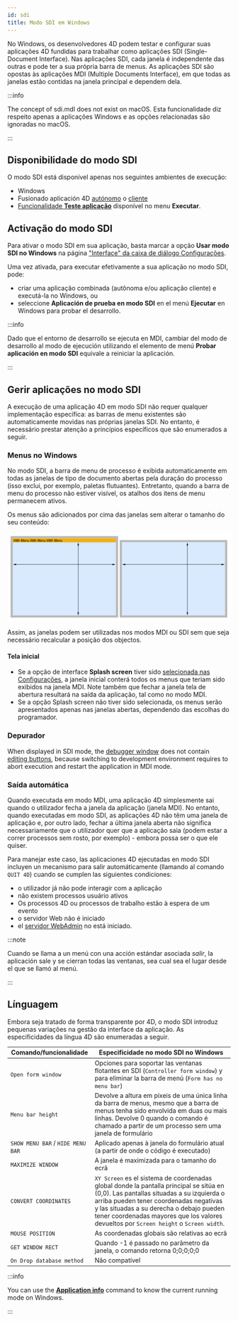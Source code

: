 ```yaml
---
id: sdi
title: Modo SDI em Windows
---
```


No Windows, os desenvolvedores 4D podem testar e configurar suas aplicações 4D fundidas para trabalhar como aplicações SDI (Single-Document Interface). Nas aplicações SDI, cada janela é independente das outras e pode ter a sua própria barra de menus. As aplicações SDI são opostas às aplicações MDI (Multiple Documents Interface), em que todas as janelas estão contidas na janela principal e dependem dela.

:::info

The concept of sdi.mdI does not exist on macOS. Esta funcionalidade diz respeito apenas a aplicações Windows e as opções relacionadas são ignoradas no macOS.

:::

## Disponibilidade do modo SDI

O modo SDI está disponível apenas nos seguintes ambientes de execução:

- Windows
- Fusionado aplicación 4D [autónomo](../Desktop/building.md#build-stand-alone-application) o [cliente](../Desktop/building.md#build-client-application)
- [Funcionalidade **Teste aplicação**](bars.md#previewing-menu-bars) disponível no menu **Executar**.

## Activação do modo SDI

Para ativar o modo SDI em sua aplicação, basta marcar a opção **Usar modo SDI no Windows** na página ["Interface" da caixa de diálogo Configurações](../settings/interface.md#display-windows).

Uma vez ativada, para executar efetivamente a sua aplicação no modo SDI, pode:

- criar uma aplicação combinada (autônoma e/ou aplicação cliente) e executá-la no Windows, ou
- seleccione **Aplicación de prueba en modo SDI** en el menú **Ejecutar** en Windows para probar el desarrollo.

:::info

Dado que el entorno de desarrollo se ejecuta en MDI, cambiar del modo de desarrollo al modo de ejecución utilizando el elemento de menú **Probar aplicación en modo SDI** equivale a reiniciar la aplicación.

:::

## Gerir aplicações no modo SDI

A execução de uma aplicação 4D em modo SDI não requer qualquer implementação específica: as barras de menu existentes são automaticamente movidas nas próprias janelas SDI. No entanto, é necessário prestar atenção a princípios específicos que são enumerados a seguir.

### Menus no Windows

No modo SDI, a barra de menu de processo é exibida automaticamente em todas as janelas de tipo de documento abertas pela duração do processo (isso exclui, por exemplo, paletas flutuantes). Entretanto, quando a barra de menu do processo não estiver visível, os atalhos dos itens de menu permanecem ativos.

Os menus são adicionados por cima das janelas sem alterar o tamanho do seu conteúdo:

![](../assets/en/Menus/sdi1.png)

Assim, as janelas podem ser utilizadas nos modos MDI ou SDI sem que seja necessário recalcular a posição dos objectos.

#### Tela inicial

- Se a opção de interface **Splash screen** tiver sido [selecionada nas Configurações](../settings/interface.md#display-windows), a janela inicial conterá todos os menus que teriam sido exibidos na janela MDI. Note também que fechar a janela tela de abertura resultará na saída da aplicação, tal como no modo MDI.
- Se a opção Splash screen não tiver sido selecionada, os menus serão apresentados apenas nas janelas abertas, dependendo das escolhas do programador.

### Depurador

When displayed in SDI mode, the [debugger window](../Debugging/debugger.md) does not contain [editing buttons](../Debugging/debugger.md#tool-bar-buttons), because switching to development environment requires to abort execution and restart the application in MDI mode.

### Saída automática

Quando executada em modo MDI, uma aplicação 4D simplesmente sai quando o utilizador fecha a janela da aplicação (janela MDI). No entanto, quando executadas em modo SDI, as aplicações 4D não têm uma janela de aplicação e, por outro lado, fechar a última janela aberta não significa necessariamente que o utilizador quer que a aplicação saia (podem estar a correr processos sem rosto, por exemplo) - embora possa ser o que ele quiser.

Para manejar este caso, las aplicaciones 4D ejecutadas en modo SDI incluyen un mecanismo para salir automáticamente (llamando al comando `QUIT 4D`) cuando se cumplen las siguientes condiciones:

- o utilizador já não pode interagir com a aplicação
- não existem processos usuário ativos
- Os processos 4D ou processos de trabalho estão à espera de um evento
- o servidor Web não é iniciado
- el [servidor WebAdmin](../Admin/webAdmin.md) no está iniciado.

:::note

Cuando se llama a un menú con una acción estándar asociada *salir*, la aplicación sale y se cierran todas las ventanas, sea cual sea el lugar desde el que se llamó al menú.

:::

## Línguagem

Embora seja tratado de forma transparente por 4D, o modo SDI introduz pequenas variações na gestão da interface da aplicação. As especificidades da língua 4D são enumeradas a seguir.

| Comando/funcionalidade            | Especificidade no modo SDI no Windows                                                                                                                                                                                                                                                                                                                                     |
| --------------------------------- | ------------------------------------------------------------------------------------------------------------------------------------------------------------------------------------------------------------------------------------------------------------------------------------------------------------------------------------------------------------------------- |
| `Open form window`                | Opciones para soportar las ventanas flotantes en SDI (`Controller form window`) y para eliminar la barra de menú (`Form has no menu bar`)                                                                                                                                                                                           |
| `Menu bar height`                 | Devolve a altura em píxeis de uma única linha da barra de menus, mesmo que a barra de menus tenha sido envolvida em duas ou mais linhas. Devolve 0 quando o comando é chamado a partir de um processo sem uma janela de formulário                                                                                                                        |
| `SHOW MENU BAR` / `HIDE MENU BAR` | Aplicado apenas à janela do formulário atual (a partir de onde o código é executado)                                                                                                                                                                                                                                                                   |
| `MAXIMIZE WINDOW`                 | A janela é maximizada para o tamanho do ecrã                                                                                                                                                                                                                                                                                                                              |
| `CONVERT COORDINATES`             | `XY Screen` es el sistema de coordenadas global donde la pantalla principal se sitúa en (0,0). Las pantallas situadas a su izquierda o arriba pueden tener coordenadas negativas y las situadas a su derecha o debajo pueden tener coordenadas mayores que los valores devueltos por `Screen height` o `Screen width`. |
| `MOUSE POSITION`                  | As coordenadas globais são relativas ao ecrã                                                                                                                                                                                                                                                                                                                              |
| `GET WINDOW RECT`                 | Quando -1 é passado no parâmetro da janela, o comando retorna 0;0;0;0;0                                                                                                                                                                                                                                                                                                   |
| `On Drop database method`         | Não compatível                                                                                                                                                                                                                                                                                                                                                            |

:::info

You can use the [**Application info**](https://doc.4d.com/4dv19R/help/command/en/page1599.html) command to know the current running mode on Windows.

:::
